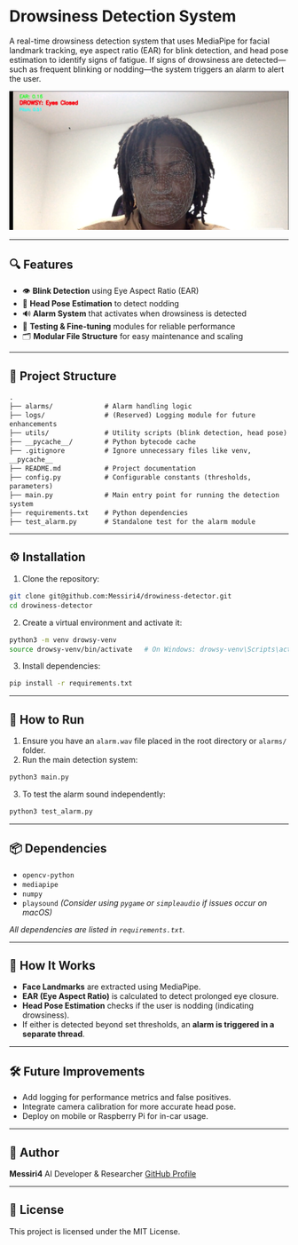 # Drowsiness Detection System

A real-time drowsiness detection system that uses MediaPipe for facial landmark tracking, eye aspect ratio (EAR) for blink detection, and head pose estimation to identify signs of fatigue. If signs of drowsiness are detected—such as frequent blinking or nodding—the system triggers an alarm to alert the user.

![Description of the image](assets/preview.png)

---

## 🔍 Features

* 👁️ **Blink Detection** using Eye Aspect Ratio (EAR)
* 🧠 **Head Pose Estimation** to detect nodding
* 🔊 **Alarm System** that activates when drowsiness is detected
* 🧪 **Testing & Fine-tuning** modules for reliable performance
* 🗂️ **Modular File Structure** for easy maintenance and scaling

---

## 📁 Project Structure

```
.
├── alarms/             # Alarm handling logic
├── logs/               # (Reserved) Logging module for future enhancements
├── utils/              # Utility scripts (blink detection, head pose)
├── __pycache__/        # Python bytecode cache
├── .gitignore          # Ignore unnecessary files like venv, __pycache__
├── README.md           # Project documentation
├── config.py           # Configurable constants (thresholds, parameters)
├── main.py             # Main entry point for running the detection system
├── requirements.txt    # Python dependencies
├── test_alarm.py       # Standalone test for the alarm module
```

---

## ⚙️ Installation

1. Clone the repository:

```bash
git clone git@github.com:Messiri4/drowiness-detector.git
cd drowiness-detector
```

2. Create a virtual environment and activate it:

```bash
python3 -m venv drowsy-venv
source drowsy-venv/bin/activate   # On Windows: drowsy-venv\Scripts\activate
```

3. Install dependencies:

```bash
pip install -r requirements.txt
```

---

## 🚀 How to Run

1. Ensure you have an `alarm.wav` file placed in the root directory or `alarms/` folder.
2. Run the main detection system:

```bash
python3 main.py
```

3. To test the alarm sound independently:

```bash
python3 test_alarm.py
```

---

## 📦 Dependencies

* `opencv-python`
* `mediapipe`
* `numpy`
* `playsound` *(Consider using `pygame` or `simpleaudio` if issues occur on macOS)*

*All dependencies are listed in `requirements.txt`.*

---

## 🧠 How It Works

* **Face Landmarks** are extracted using MediaPipe.
* **EAR (Eye Aspect Ratio)** is calculated to detect prolonged eye closure.
* **Head Pose Estimation** checks if the user is nodding (indicating drowsiness).
* If either is detected beyond set thresholds, an **alarm is triggered in a separate thread**.

---

## 🛠 Future Improvements

* Add logging for performance metrics and false positives.
* Integrate camera calibration for more accurate head pose.
* Deploy on mobile or Raspberry Pi for in-car usage.

---

## 👤 Author

**Messiri4**
AI Developer & Researcher
[GitHub Profile](https://github.com/Messiri4)

---

## 📜 License

This project is licensed under the MIT License.

